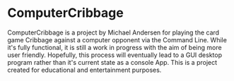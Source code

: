 # ComputerCribbage
ComputerCribbage is a project by Michael Andersen for playing the card game Cribbage against a computer opponent via the Command Line.
While it's fully functional, it is still a work in progress with the aim of being more user friendly. Hopefully, this process will
eventually lead to a GUI desktop program rather than it's current state as a console App.
This is a project created for educational and entertainment purposes. 
